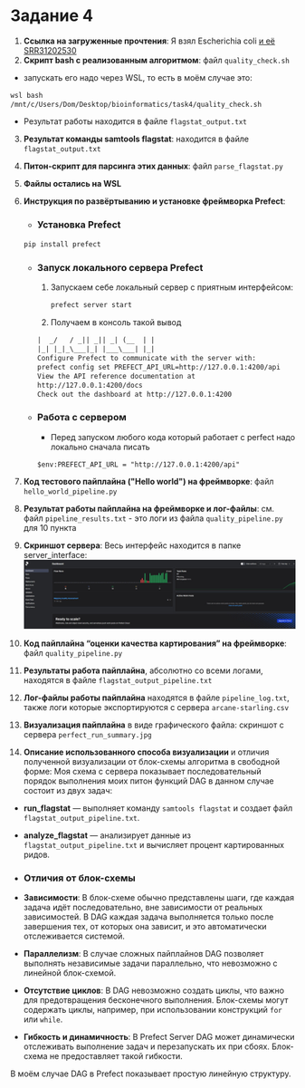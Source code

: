 # Задание 4

1. **Ссылка на загруженные прочтения**: Я взял Escherichia coli [и её SRR31202530](https://www.ncbi.nlm.nih.gov/sra/SRX26583540%5Baccn%5D)
2. **Скрипт bash с реализованным алгоритмом**: файл `quality_check.sh`
- запускать его надо через WSL, то есть в моём случае это:
```
wsl bash /mnt/c/Users/Dom/Desktop/bioinformatics/task4/quality_check.sh
```
- Результат работы находится в файле `flagstat_output.txt`
3. **Результат команды samtools flagstat**: находится в файле `flagstat_output.txt`
4. **Питон-скрипт для парсинга этих данных**: файл `parse_flagstat.py`
5. **Файлы остались на WSL**
6. **Инструкция по развёртыванию и установке фреймворка Prefect**:
    - ### Установка Prefect
    ```bash
    pip install prefect
    ```
    - ### Запуск локального сервера Prefect
        1. Запускаем себе локальный сервер с приятным интерфейсом:
           ```bash
           prefect server start
           ```
        2. Получаем в консоль такой вывод
        ```
      |  _/   / _|| _|| _| (__  | |
      |_| |_|_\___|_| |___\___| |_|
      Configure Prefect to communicate with the server with:
      prefect config set PREFECT_API_URL=http://127.0.0.1:4200/api
      View the API reference documentation at http://127.0.0.1:4200/docs
      Check out the dashboard at http://127.0.0.1:4200
        ```

    - ### Работа с сервером
        - Перед запуском любого кода который работает с perfect надо локально сначала писать 
        ```
      $env:PREFECT_API_URL = "http://127.0.0.1:4200/api"
        ```

7. **Код тестового пайплайна ("Hello world") на фреймворке**: файл `hello_world_pipeline.py`
8. **Результат работы пайплайна на фреймворке и лог-файлы**: см. файл `pipeline_results.txt` - это логи из файла `quality_pipeline.py` для 10 пункта
9. **Скриншот сервера**: Весь интерфейс находится в папке server_interface: ![Dashboard](server_interface/dashboard.jpg)
10. **Код пайплайна “оценки качества картирования” на фреймворке**: файл `quality_pipeline.py` 
11. **Результаты работа пайплайна**, абсолютно со всеми логами, находятся в файле `flagstat_output_pipeline.txt`
12. **Лог-файлы работы пайплайна** находятся в файле `pipeline_log.txt`, также логи которые экспортируются с сервера `arcane-starling.csv` 
13. **Визуализация пайплайна** в виде графического файла: скриншот с сервера `perfect_run_summary.jpg`
14. **Описание использованного способа визуализации** и отличия полученной визуализации от
    блок-схемы алгоритма в свободной форме: Моя схема с сервера показывает последовательный порядок выполнения моих питон функций
    DAG в данном случае состоит из двух задач:
- **run_flagstat** — выполняет команду `samtools flagstat` и создает файл `flagstat_output_pipeline.txt`.
- **analyze_flagstat** — анализирует данные из `flagstat_output_pipeline.txt` и вычисляет процент картированных ридов.

- ### Отличия от блок-схемы
- **Зависимости**: В блок-схеме обычно представлены шаги, где каждая задача идёт последовательно, вне зависимости от реальных зависимостей. В DAG каждая задача выполняется только после завершения тех, от которых она зависит, и это автоматически отслеживается системой.
- **Параллелизм**: В случае сложных пайплайнов DAG позволяет выполнять независимые задачи параллельно, что невозможно с линейной блок-схемой.
- **Отсутствие циклов**: В DAG невозможно создать циклы, что важно для предотвращения бесконечного выполнения. Блок-схемы могут содержать циклы, например, при использовании конструкций `for` или `while`.
- **Гибкость и динамичность**: В Prefect Server DAG может динамически отслеживать выполнение задач и перезапускать их при сбоях. Блок-схема не предоставляет такой гибкости.

В моём случае DAG в Prefect показывает простую линейную структуру.


